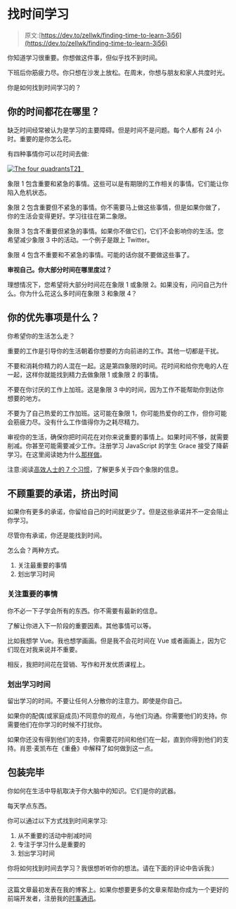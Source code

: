 # 找时间学习

> 原文:[https://dev.to/zellwk/finding-time-to-learn-3i56](https://dev.to/zellwk/finding-time-to-learn-3i56)

你知道学习很重要。你想做这件事，但似乎找不到时间。

下班后你筋疲力尽。你只想在沙发上放松。在周末，你想与朋友和家人共度时光。

你是如何找到时间学习的？

## [](#where-do-you-spend-your-time)你的时间都花在哪里？

缺乏时间经常被认为是学习的主要障碍。但是时间不是问题。每个人都有 24 小时。重要的是你怎么花。

有四种事情你可以花时间去做:

[![The four quadrants](../Images/07da3d4bb200e605b834a2fef3d36049.png)T2】](https://res.cloudinary.com/practicaldev/image/fetch/s--bOVPlVpn--/c_limit%2Cf_auto%2Cfl_progressive%2Cq_auto%2Cw_880/https://zellwk.com/images/2018/finding-time/quadrants.jpg)

象限 1 包含重要和紧急的事情。这些可以是有期限的工作相关的事情。它们能让你陷入危机状态。

象限 2 包含重要但不紧急的事情。你不需要马上做这些事情，但是如果你做了，你的生活会变得更好。学习往往在第二象限。

象限 3 包含不重要但紧急的事情。如果你不做它们，它们不会影响你的生活。您希望减少象限 3 中的活动。一个例子是跟上 Twitter。

象限 4 包含不重要和不紧急的事情。可能的话你就不要做这些事了。

**审视自己。你大部分时间在哪里度过？**

理想情况下，您希望将大部分时间花在象限 1 或象限 2。如果没有，问问自己为什么。你为什么花这么多时间在象限 3 和象限 4？

## [](#what-are-your-priorities)你的优先事项是什么？

你希望你的生活怎么走？

重要的工作是引导你的生活朝着你想要的方向前进的工作。其他一切都是干扰。

不要和消耗你精力的人混在一起。这是第四象限的时间。花时间和给你充电的人在一起，这样你就能找到精力去做象限 1 或象限 2 的事情。

不要在你讨厌的工作上加班。这是象限 3 中的时间，因为工作不能帮助你到达你想要的地方。

不要为了自己热爱的工作加班。这可能在象限 1，你可能热爱你的工作，但你可能会筋疲力尽。没有什么工作值得你为之耗尽精力。

审视你的生活，确保你把时间花在对你来说重要的事情上。如果时间不够，就需要削减。你甚至可能需要减少工作。注册学习 JavaScript 的学生 Grace 接受了降薪学习。在这里阅读她为什么[那样做](https://medium.com/@graceaesnow/why-ive-taken-a-massive-pay-cut-to-study-front-end-design-development-91fd663a0dc6)。

注意:阅读[高效人士的 7 个习惯](https://www.amazon.com/Habits-Highly-Effective-People-Powerful-ebook/dp/B01069X4H0/ref=mt_kindle?_encoding=UTF8&me=)，了解更多关于四个象限的信息。

## [](#finding-time-despite-important-commitments)不顾重要的承诺，挤出时间

如果你有更多的承诺，你留给自己的时间就更少了。但是这些承诺并不一定会阻止你学习。

尽管你有承诺，你还是能找到时间。

怎么会？两种方式。

1.  关注最重要的事情
2.  划出学习时间

### [](#focus-on-whats-important)关注重要的事情

你不必一下子学会所有的东西。你不需要有最新的信息。

了解让你进入下一阶段的重要因素。其他事情可以等。

比如我想学 Vue。我也想学画画。但是我不会花时间在 Vue 或者画画上，因为它们现在对我来说并不重要。

相反，我把时间花在营销、写作和开发优质课程上。

### [](#block-out-time-for-learning)划出学习时间

留出学习的时间。不要让任何人分散你的注意力。即使是你自己。

如果你的配偶(或家庭成员)不同意你的观点，与他们沟通。你需要他们的支持。你需要他们在你学习的时候不打扰你。

如果你还没有得到他们的支持，你需要花时间和他们在一起，直到你得到他们的支持。肖恩·麦凯布在《重叠》中解释了如何做到这一点。

## [](#wrapping-up)包装完毕

你如何在生活中导航取决于你大脑中的知识。它们是你的武器。

每天学点东西。

你可以通过以下方式找到时间来学习:

1.  从不重要的活动中削减时间
2.  专注于学习什么是重要的
3.  划出学习时间

你将如何找到时间去学习？我很想听听你的想法。请在下面的评论中告诉我:)

* * *

这篇文章最初发表在我的博客上。如果你想要更多的文章来帮助你成为一个更好的前端开发者，注册我的[时事通讯](https://zellwk.com)。